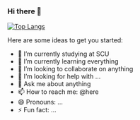 ### Hi there 👋

[![Top Langs](https://github-readme-stats.vercel.app/api/top-langs/?username=anuraghazra&layout=compact)](https://github.com/anuraghazra/github-readme-stats)

Here are some ideas to get you started:

- 🔭 I’m currently studying at SCU
- 🌱 I’m currently learning everything
- 👯 I’m looking to collaborate on anything
- 🤔 I’m looking for help with ...
- 💬 Ask me about anything
- 📫 How to reach me: @here
- 😄 Pronouns: ...
- ⚡ Fun fact: ...

